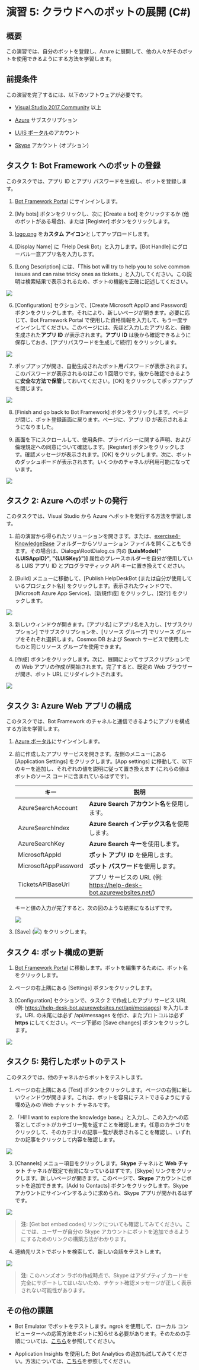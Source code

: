 # 演習 5: クラウドへのボットの展開 (C\#)

## 概要

この演習では、自分のボットを登録し、Azure
に展開して、他の人々がそのボットを使用できるようにする方法を学習します。

## 前提条件

この演習を完了するには、以下のソフトウェアが必要です。

-   [Visual Studio 2017 Community](https://www.visualstudio.com/downloads) 以上

-   [Azure](https://azureinfo.microsoft.com/us-freetrial.html?cr_cc=200744395&wt.mc_id=usdx_evan_events_reg_dev_0_iottour_0_0)
    サブスクリプション

-   [LUIS ポータル](https://www.luis.ai/)のアカウント

-   [Skype](https://www.skype.com/) アカウント (オプション)

## タスク 1: Bot Framework へのボットの登録

このタスクでは、アプリ ID とアプリ パスワードを生成し、ボットを登録します。

1.  [Bot Framework Portal](https://dev.botframework.com/) にサインインします。

2.  [My bots] ボタンをクリックし、次に [Create a bot] をクリックするか
    (他のボットがある場合)、または [Register] ボタンをクリックします。

3.  [logo.png](../assets/logo.png)
    を**カスタム アイコン**としてアップロードします。

4.  [Display Name] に「Help Desk Bot」と入力します。[Bot Handle]
    にグローバル一意アプリ名を入力します。

5.  [Long Description] には、「This bot will try to help you to solve common
    issues and can raise tricky ones as
    tickets.」と入力してください。この説明は検索結果で表示されるため、ボットの機能を正確に記述してください。

   ![](./media/5-1.png)

6.  [Configuration] セクションで、[Create Microsoft AppID and Password]
    ボタンをクリックします。それにより、新しいページが開きます。必要に応じて、Bot
    Framework Portal
    で使用した資格情報を入力して、もう一度サインインしてください。このページには、先ほど入力したアプリ名と、自動生成された**アプリ
    ID** が表示されます。**アプリ ID**
    は後から確認できるように保存しておき、[アプリパスワードを生成して続行]
    をクリックします。

   ![](./media/5-2.png)

7.  ポップアップが開き、自動生成されたボット用パスワードが表示されます。このパスワードが表示されるのはこの
    1
    回限りです。後から確認できるように**安全な方法で保管**しておいてください。[OK]
    をクリックしてポップアップを閉じます。

   ![](./media/5-3.png)

8.  [Finish and go back to Bot Framework]
    ボタンをクリックします。ページが閉じ、ボット登録画面に戻ります。ページに、アプリ
    ID が表示されるようになりました。

9.  画面を下にスクロールして、使用条件、プライバシーに関する声明、および倫理規定への同意について確認します。[Register]
    ボタンをクリックします。確認メッセージが表示されます。[OK]
    をクリックします。次に、ボットのダッシュボードが表示されます。いくつかのチャネルが利用可能になっています。

   ![](./media/5-4.png)

## タスク 2: Azure へのボットの発行

このタスクでは、Visual Studio から Azure へボットを発行する方法を学習します。

1.  前の演習から得られたソリューションを開きます。または、[exercise4-KnowledgeBase](./exercise4-KnowledgeBase)
    フォルダーからソリューション
    ファイルを開くこともできます。その場合は、Dialogs\\RootDialog.cs 内の
    **[LuisModel("{LUISAppID}", "{LUISKey}")]**
    属性のプレースホルダーを自分が使用している LUIS アプリ ID
    とプログラマティック API キーに置き換えてください。

2.  [Build] メニューに移動して、[Publish HelpDeskBot
    (または自分が使用しているプロジェクト名)]
    をクリックします。表示されたウィンドウで、[Microsoft Azure App
    Service]、[新規作成] をクリックし、[発行] をクリックします。

   ![](./media/5-5.png)

3.  新しいウィンドウが開きます。[アプリ名]
    にアプリ名を入力し、[サブスクリプション] でサブスクリプションを、[リソース
    グループ] でリソース グループをそれぞれ選択します。Cosmos DB および Search
    サービスで使用したものと同じリソース グループを使用できます。

4.  [作成] ボタンをクリックします。次に、展開によってサブスクリプションでの Web
    アプリの作成が開始されます。完了すると、既定の Web ブラウザーが開き、ボット
    URL にリダイレクトされます。

   ![](./media/5-6.png)

## タスク 3: Azure Web アプリの構成

このタスクでは、Bot Framework
のチャネルと通信できるようにアプリを構成する方法を学習します。

1.  [Azure ポータル](https://portal.azure.com/)にサインインします。

2.  前に作成したアプリ サービスを開きます。左側のメニューにある [Application
    Settings] をクリックします。[App settings]
    に移動して、以下のキーを追加し、それぞれの値を説明に従って置き換えます
    (これらの値はボットのソース コードに含まれているはずです)。

    | **キー**             | **説明**                                                               |
    |----------------------|------------------------------------------------------------------------|
    | AzureSearchAccount   | **Azure Search アカウント名**を使用します。                            |
    | AzureSearchIndex     | **Azure Search インデックス名**を使用します。                          |
    | AzureSearchKey       | **Azure Search キー**を使用します。                                    |
    | MicrosoftAppId       | **ボット アプリ ID** を使用します。                                    |
    | MicrosoftAppPassword | **ボット パスワード**を使用します。                                    |
    | TicketsAPIBaseUrl    | アプリ サービスの URL (例: <https://help-desk-bot.azurewebsites.net/>) |

    キーと値の入力が完了すると、次の図のような結果になるはずです。

    ![](./media/5-7.png)

3.  [Save] (![](media/71014e217047b256db857a7d15939f40.png)) をクリックします。

## タスク 4: ボット構成の更新

1.  [Bot Framework Portal](https://dev.botframework.com/)
    に移動します。ボットを編集するために、ボット名をクリックします。

2.  ページの右上隅にある [Settings] ボタンをクリックします。

3.  [Configuration] セクションで、タスク 2 で作成したアプリ サービス URL (例:
    <https://help-desk-bot.azurewebsites.net/api/messages>) を入力します。URL
    の末尾には必ず /api/messages を付け、またプロトコルは必ず **https**
    にしてください。ページ下部の [Save changes] ボタンをクリックします。

   ![](./media/5-9.png)

## タスク 5: 発行したボットのテスト

このタスクでは、他のチャネルからボットをテストします。

1.  ページの右上隅にある [Test]
    ボタンをクリックします。ページの右側に新しいウィンドウが開きます。これは、ボットを容易にテストできるようにする埋め込みの
    Web チャット チャネルです。

2.  「Hi! I want to explore the knowledge
    base.」と入力し、この入力への応答としてボットがカテゴリ一覧を返すことを確認します。任意のカテゴリをクリックして、そのカテゴリの記事一覧が表示されることを確認し、いずれかの記事をクリックして内容を確認します。

   ![](./media/5-10.png)

3.  [Channels] メニュー項目をクリックします。**Skype** チャネルと **Web
    チャット** チャネルが既定で有効になっているはずです。[Skype]
    リンクをクリックします。新しいページが開きます。このページで、**Skype**
    アカウントにボットを追加できます。[Add to Contacts]
    ボタンをクリックします。Skype
    アカウントにサインインするように求められ、Skype アプリが開かれるはずです。

   ![](./media/5-11.png)

> **注:** [Get bot embed codes] リンクについても確認してみてください。ここでは、ユーザーが自分の Skype アカウントにボットを追加できるようにするためのリンクの構築方法がわかります。

4.  連絡先リストでボットを検索して、新しい会話をテストします。

   ![](./media/5-12.png)

> **注:** このハンズオン ラボの作成時点で、Skype はアダプティブ カードを完全にサポートしてはいないため、チケット確認メッセージが正しく表示されない可能性があります。

## その他の課題

-   Bot Emulator でボットをテストします。ngrok を使用して、ローカル
    コンピューターへの応答方法をボットに知らせる必要があります。そのための手順については、[こちら](https://docs.microsoft.com/en-us/bot-framework/debug-bots-emulator#a-idngroka-install-and-configure-ngrok)を参照してください。

-   Application Insights を使用した Bot Analytics
    の追加も試してみてください。方法については、[こちら](https://docs.microsoft.com/en-us/bot-framework/portal-analytics-overview)を参照してください。
